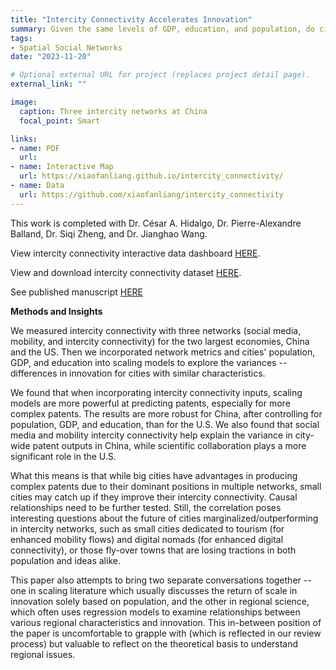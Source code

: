 ```yaml
---
title: "Intercity Connectivity Accelerates Innovation"
summary: Given the same levels of GDP, education, and population, do cities outperform at intercity connectivity also outperform at innovation? 
tags:
- Spatial Social Networks
date: "2023-11-20"

# Optional external URL for project (replaces project detail page).
external_link: ""

image:
  caption: Three intercity networks at China
  focal_point: Smart

links:
- name: PDF
  url: 
- name: Interactive Map
  url: https://xiaofanliang.github.io/intercity_connectivity/
- name: Data
  url: https://github.com/xiaofanliang/intercity_connectivity
---
```


This work is completed with Dr. César A. Hidalgo, Dr. Pierre-Alexandre Balland, Dr. Siqi Zheng, and Dr. Jianghao Wang. 

View intercity connectivity interactive data dashboard [HERE](https://xiaofanliang.github.io/intercity_connectivity/).

View and download intercity connectivity dataset [HERE](https://github.com/xiaofanliang/intercity_connectivity). 

See published manuscript [HERE]()

**Methods and Insights**

We measured intercity connectivity with three networks (social media, mobility, and intercity connectivity) for the two largest economies, China and the US. Then we incorporated network metrics and cities' population, GDP, and education into scaling models to explore the variances -- differences in innovation for cities with similar characteristics.

We found that when incorporating intercity connectivity inputs, scaling models are more powerful at predicting patents, especially for more complex patents. The results are more robust for China, after controlling for population, GDP, and education, than for the U.S. We also found that social media and mobility intercity connectivity help explain the variance in city-wide patent outputs in China, while scientific collaboration plays a more significant role in the U.S.

What this means is that while big cities have advantages in producing complex patents due to their dominant positions in multiple networks, small cities may catch up if they improve their intercity connectivity. Causal relationships need to be further tested. Still, the correlation poses interesting questions about the future of cities marginalized/outperforming in intercity networks, such as small cities dedicated to tourism (for enhanced mobility flows) and digital nomads (for enhanced digital connectivity), or those fly-over towns that are losing tractions in both population and ideas alike.

This paper also attempts to bring two separate conversations together -- one in scaling literature which usually discusses the return of scale in innovation solely based on population, and the other in regional science, which often uses regression models to examine relationships between various regional characteristics and innovation. This in-between position of the paper is uncomfortable to grapple with (which is reflected in our review process) but valuable to reflect on the theoretical basis to understand regional issues.
